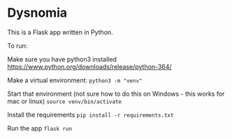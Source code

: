 # Dysnomia

This is a Flask app written in Python.

To run:

Make sure you have python3 installed
https://www.python.org/downloads/release/python-364/

Make a virtual environment:
`python3 -m "venv"`

Start that environment (not sure how to do this on Windows - this works for mac or linux)
`source venv/bin/activate`

Install the requirements
`pip install -r requirements.txt`

Run the app
`flask run`
